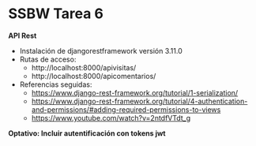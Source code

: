 # SSBW Tarea 6

**API Rest**

- Instalación de djangorestframework versión 3.11.0
- Rutas de acceso:
  - http://localhost:8000/apivisitas/
  - http://localhost:8000/apicomentarios/
- Referencias seguidas:
  - https://www.django-rest-framework.org/tutorial/1-serialization/
  - https://www.django-rest-framework.org/tutorial/4-authentication-and-permissions/#adding-required-permissions-to-views
  - https://www.youtube.com/watch?v=2ntdfVTdt_g

**Optativo: Incluir autentificación con tokens jwt**


